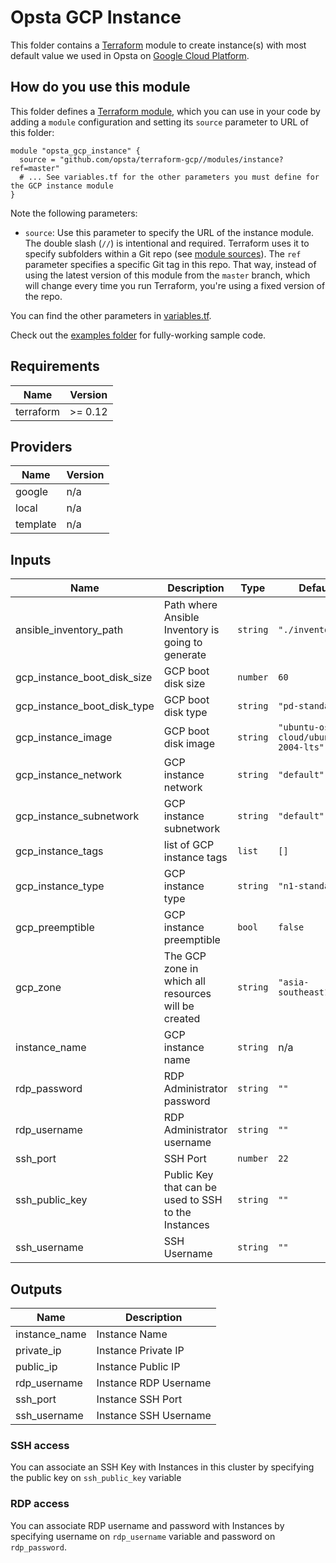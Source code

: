 # Opsta GCP Instance

This folder contains a [Terraform](https://www.terraform.io/) module to create instance(s) with most default value we used in Opsta on [Google Cloud Platform](https://cloud.google.com).

## How do you use this module

This folder defines a [Terraform module](https://www.terraform.io/docs/modules/usage.html), which you can use in your
code by adding a `module` configuration and setting its `source` parameter to URL of this folder:

```hcl
module "opsta_gcp_instance" {
  source = "github.com/opsta/terraform-gcp//modules/instance?ref=master"
  # ... See variables.tf for the other parameters you must define for the GCP instance module
}
```

Note the following parameters:

* `source`: Use this parameter to specify the URL of the instance module. The double slash (`//`) is intentional and required. Terraform uses it to specify subfolders within a Git repo (see [module sources](https://www.terraform.io/docs/modules/sources.html)). The `ref` parameter specifies a specific Git tag in this repo. That way, instead of using the latest version of this module from the `master` branch, which will change every time you run Terraform, you're using a fixed version of the repo.

You can find the other parameters in [variables.tf](variables.tf).

Check out the [examples folder](/examples/instance/) for fully-working sample code.

## Requirements

| Name | Version |
|------|---------|
| terraform | >= 0.12 |

## Providers

| Name | Version |
|------|---------|
| google | n/a |
| local | n/a |
| template | n/a |

## Inputs

| Name | Description | Type | Default | Required |
|------|-------------|------|---------|:--------:|
| ansible\_inventory\_path | Path where Ansible Inventory is going to generate | `string` | `"./inventories"` | no |
| gcp\_instance\_boot\_disk\_size | GCP boot disk size | `number` | `60` | no |
| gcp\_instance\_boot\_disk\_type | GCP boot disk type | `string` | `"pd-standard"` | no |
| gcp\_instance\_image | GCP boot disk image | `string` | `"ubuntu-os-cloud/ubuntu-2004-lts"` | no |
| gcp\_instance\_network | GCP instance network | `string` | `"default"` | no |
| gcp\_instance\_subnetwork | GCP instance subnetwork | `string` | `"default"` | no |
| gcp\_instance\_tags | list of GCP instance tags | `list` | `[]` | no |
| gcp\_instance\_type | GCP instance type | `string` | `"n1-standard-2"` | no |
| gcp\_preemptible | GCP instance preemptible | `bool` | `false` | no |
| gcp\_zone | The GCP zone in which all resources will be created | `string` | `"asia-southeast1-a"` | no |
| instance\_name | GCP instance name | `string` | n/a | yes |
| rdp\_password | RDP Administrator password | `string` | `""` | no |
| rdp\_username | RDP Administrator username | `string` | `""` | no |
| ssh\_port | SSH Port | `number` | `22` | no |
| ssh\_public\_key | Public Key that can be used to SSH to the Instances | `string` | `""` | no |
| ssh\_username | SSH Username | `string` | `""` | no |

## Outputs

| Name | Description |
|------|-------------|
| instance\_name | Instance Name |
| private\_ip | Instance Private IP |
| public\_ip | Instance Public IP |
| rdp\_username | Instance RDP Username |
| ssh\_port | Instance SSH Port |
| ssh\_username | Instance SSH Username |

### SSH access

You can associate an SSH Key with Instances in this cluster by specifying the public key on `ssh_public_key` variable

### RDP access

You can associate RDP username and password with Instances by specifying username on `rdp_username` variable and password on `rdp_password`.
